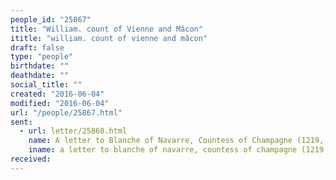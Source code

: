 ```yaml
---
people_id: "25867"
title: "William. count of Vienne and Mâcon"
ititle: "william. count of vienne and mâcon"
draft: false
type: "people"
birthdate: ""
deathdate: ""
social_title: ""
created: "2016-06-04"
modified: "2016-06-04"
url: "/people/25867.html"
sent:
  - url: letter/25868.html
    name: A letter to Blanche of Navarre, Countess of Champagne (1219, January 11)
    iname: a letter to blanche of navarre, countess of champagne (1219, january 11)
received:
---
```

